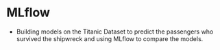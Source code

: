 # MLflow
  - Building models on the Titanic Dataset to predict the passengers who survived the shipwreck and using MLflow to compare the models.
